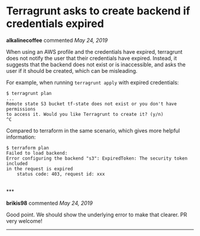 # Terragrunt asks to create backend if credentials expired

**alkalinecoffee** commented *May 24, 2019*

When using an AWS profile and the credentials have expired, terragrunt does not notify the user that their credentials have expired.  Instead, it suggests that the backend does not exist or is inaccessible, and asks the user if it should be created, which can be misleading.

For example, when running `terragrunt apply` with expired credentials:

```
$ terragrunt plan
...
Remote state S3 bucket tf-state does not exist or you don't have permissions
to access it. Would you like Terragrunt to create it? (y/n)
^C
```

Compared to terraform in the same scenario, which gives more helpful information:

```
$ terraform plan
Failed to load backend:
Error configuring the backend "s3": ExpiredToken: The security token included
in the request is expired
	status code: 403, request id: xxx
```
<br />
***


**brikis98** commented *May 24, 2019*

Good point. We should show the underlying error to make that clearer. PR very welcome!
***

